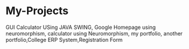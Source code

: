# My-Projects
GUI Calculator USing JAVA SWING,
Google Homepage using neuromorphism,
calculator using Neuromorphism,
my portfolio, another portfolio,College ERP System,Registration Form

